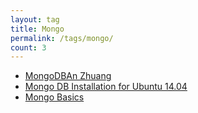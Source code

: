 ```yaml
---
layout: tag
title: Mongo
permalink: /tags/mongo/
count: 3
---
```


- [MongoDBAn Zhuang ](https://renhongl.github.io/2017/01/05/MongoDB%E5%AE%89%E8%A3%85/)
- [Mongo DB Installation for Ubuntu 14.04](https://karayel.github.io//mongo-db-installation-for-ubuntu-14-04/)
- [Mongo Basics](https://karayel.github.io//mongo-basics/)
